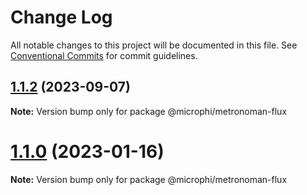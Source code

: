 # Change Log

All notable changes to this project will be documented in this file.
See [Conventional Commits](https://conventionalcommits.org) for commit guidelines.

## [1.1.2](https://github.com/microph1/microphi/compare/v1.1.0...v1.1.2) (2023-09-07)

**Note:** Version bump only for package @microphi/metronoman-flux





# [1.1.0](https://github.com/microph1/microphi/compare/v0.2.10...v1.1.0) (2023-01-16)

**Note:** Version bump only for package @microphi/metronoman-flux
